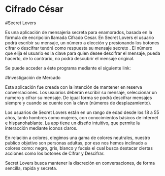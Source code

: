 # Cifrado César
#Secret Lovers

Es una aplicación de mensajería secreta para enamorados, basada en la fórmula de encripción llamada Cifrado Cesar.  En Secret Lovers el usuario podrá escribir su mensaje, un número a elección y presionando los botones cifrar o descifrar  tendrá como respuesta su mensaje secreto . El número que elija el usuario es la clave para quien desee descifrar el mensaje, pueda hacerlo, de lo contrario, no podrá descubrir el mensaje original.

Se puede acceder a éste programa mediante el siguiente link: 

#Investigación de Mercado

Esta aplicación fue creada con la intención de mantener en reserva conversaciones. Los usuarios deberán escribir su mensaje, seleccionar un numero y cifrar su mensaje. De igual forma se podrá descifrar mensajes siempre y cuando se cuente con la clave (números de desplazamiento).

Los usuarios de Secret Lovers están en un rango de edad desde los 18 a 55 años, tanto hombres como mujeres, con conocimientos básicos de internet e hispanohablante. La app tiene un diseño intuitivo, que permite la interacción mediante iconos claros. 

En relación a colores, elegimos una gama de colores neutrales, nuestro publico objetivo son personas adultas, por eso nos hemos inclinado a colores como: negro, gris, blanco y fucsia el cual busca destacar ciertas acciones como los botones de Cifrar y Descifrar.

Secret Lovers busca mantener la discreción en conversaciones, de forma sencilla, rapida y secreta.

<a href= "./src/imagenes/banner.jpg"></a>
